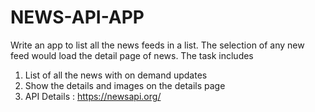 # NEWS-API-APP

Write an app to list all the news feeds in a list. The selection of any new feed would load
the detail page of news. The task includes
1. List of all the news with on demand updates
2. Show the details and images on the details page
3. API Details : https://newsapi.org/
